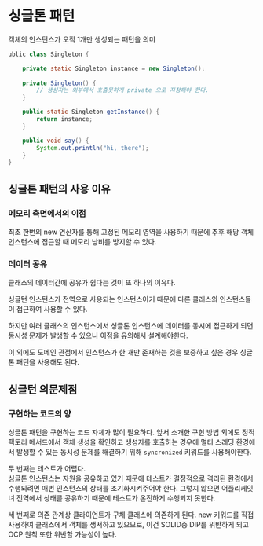 # 싱글톤 패턴

객체의 인스턴스가 오직 1개만 생성되는 패턴을 의미

```java
ublic class Singleton {

    private static Singleton instance = new Singleton();
    
    private Singleton() {
        // 생성자는 외부에서 호출못하게 private 으로 지정해야 한다.
    }

    public static Singleton getInstance() {
        return instance;
    }

    public void say() {
        System.out.println("hi, there");
    }
}
```

## 싱글톤 패턴의 사용 이유

### 메모리 측면에서의 이점
최초 한번의 new 연산자를 통해 고정된 메모리 영역을 사용하기 때문에 추후 해당 객체 인스턴스에 접근할 때 메모리 낭비를 방지할 수 있다.

### 데이터 공유
클래스의 데이터간에 공유가 쉽다는 것이 또 하나의 이유다.
  
싱글턴 인스턴스가 전역으로 사용되는 인스턴스이기 때문에 다른 클래스의 인스턴스들이 접근하여 사용할 수 있다.
  
하지만 여러 클래스의 인스턴스에서 싱글톤 인스턴스에 데이터를 동시에 접근하게 되면 동시성 문제가 발생할 수 있으니 이점을 유의해서 설계해야한다.
  
이 외에도 도메인 관점에서 인스턴스가 한 개만 존재하는 것을 보증하고 싶은 경우 싱글톤 패턴을 사용해도 된다.

## 싱글턴 의문제점

### 구현하는 코드의 양
싱글톤 패턴을 구현하는 코드 자체가 많이 필요하다. 앞서 소개한 구현 방법 외에도 정적 팩토리 메서드에서 객체 생성을 확인하고 생성자를 호출하는 경우에 멀티 스레딩 환경에서 발생할 수 있는 동시성 문제를 해결하기 위해 `syncronized` 키워드를 사용해야한다.
  
두 번째는 테스트가 어렵다.  
싱글톤 인스턴스는 자원을 공유하고 있기 때문에 테스트가 결정적으로 격리된 환경에서 수행되려면 매번 인스턴스의 상태를 초기화시켜주어야 한다. 그렇지 않으면 어플리케잇녀 전역에서 상태를 공유하기 때문에 테스트가 온전하게 수행되지 못한다.
  
세 번째로 의존 관계상 클라이언트가 구체 클래스에 의존하게 된다. new 키워드를 직접 사용하여 클래스에서 객체를 생서하고 있으므로, 이건 SOLID중 DIP를 위반하게 되고 OCP 원칙 또한 위반할 가능성이 높다.

